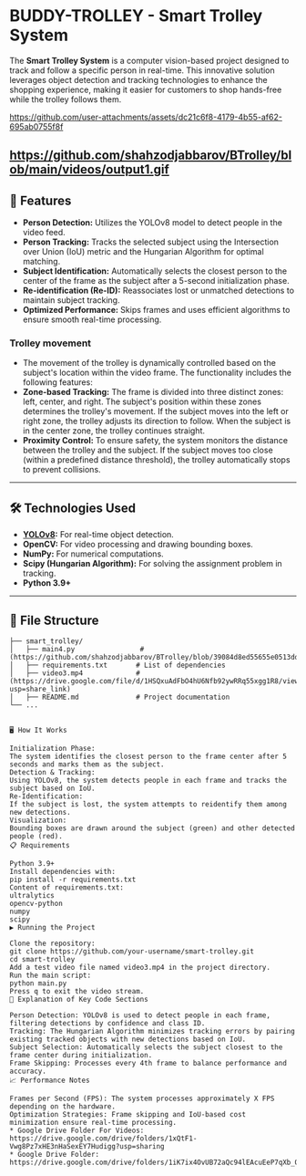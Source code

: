 # BUDDY-TROLLEY - Smart Trolley System

The **Smart Trolley System** is a computer vision-based project designed to track and follow a specific person in real-time. This innovative solution leverages object detection and tracking technologies to enhance the shopping experience, making it easier for customers to shop hands-free while the trolley follows them.

https://github.com/user-attachments/assets/dc21c6f8-4179-4b55-af62-695ab0755f8f

https://github.com/shahzodjabbarov/BTrolley/blob/main/videos/output1.gif
---

## 🚀 Features
- **Person Detection:** Utilizes the YOLOv8 model to detect people in the video feed.
- **Person Tracking:** Tracks the selected subject using the Intersection over Union (IoU) metric and the Hungarian Algorithm for optimal matching.
- **Subject Identification:** Automatically selects the closest person to the center of the frame as the subject after a 5-second initialization phase.
- **Re-identification (Re-ID):** Reassociates lost or unmatched detections to maintain subject tracking.
- **Optimized Performance:** Skips frames and uses efficient algorithms to ensure smooth real-time processing.    
### Trolley movement     
- The movement of the trolley is dynamically controlled based on the subject's location within the video frame. The functionality includes the following features:
- **Zone-based Tracking:** The frame is divided into three distinct zones: left, center, and right. The subject's position within these zones determines the trolley's movement. If the subject moves into the left or right zone, the trolley adjusts its direction to follow. When the subject is in the center zone, the trolley continues straight.
- **Proximity Control:** To ensure safety, the system monitors the distance between the trolley and the subject. If the subject moves too close (within a predefined distance threshold), the trolley automatically stops to prevent collisions.

---

## 🛠️ Technologies Used
- **[YOLOv8](https://github.com/ultralytics/ultralytics):** For real-time object detection.
- **OpenCV:** For video processing and drawing bounding boxes.
- **NumPy:** For numerical computations.
- **Scipy (Hungarian Algorithm):** For solving the assignment problem in tracking.
- **Python 3.9+**

---

## 📂 File Structure
```plaintext
├── smart_trolley/
│   ├── main4.py                #(https://github.com/shahzodjabbarov/BTrolley/blob/39084d8ed55655e0513dd949bdbbe1b84f2c3de5/main4.py)
│   ├── requirements.txt       # List of dependencies
│   ├── video3.mp4             # (https://drive.google.com/file/d/1HSQxuAdFbO4hU6Nfb92ywRRq55xgg1R8/view?usp=share_link)
│   ├── README.md              # Project documentation
└── ...


🖥️ How It Works

Initialization Phase:
The system identifies the closest person to the frame center after 5 seconds and marks them as the subject.
Detection & Tracking:
Using YOLOv8, the system detects people in each frame and tracks the subject based on IoU.
Re-Identification:
If the subject is lost, the system attempts to reidentify them among new detections.
Visualization:
Bounding boxes are drawn around the subject (green) and other detected people (red).
📋 Requirements

Python 3.9+
Install dependencies with:
pip install -r requirements.txt
Content of requirements.txt:
ultralytics
opencv-python
numpy
scipy
▶️ Running the Project

Clone the repository:
git clone https://github.com/your-username/smart-trolley.git
cd smart-trolley
Add a test video file named video3.mp4 in the project directory.
Run the main script:
python main.py
Press q to exit the video stream.
📖 Explanation of Key Code Sections

Person Detection: YOLOv8 is used to detect people in each frame, filtering detections by confidence and class ID.
Tracking: The Hungarian Algorithm minimizes tracking errors by pairing existing tracked objects with new detections based on IoU.
Subject Selection: Automatically selects the subject closest to the frame center during initialization.
Frame Skipping: Processes every 4th frame to balance performance and accuracy.
📈 Performance Notes

Frames per Second (FPS): The system processes approximately X FPS depending on the hardware.
Optimization Strategies: Frame skipping and IoU-based cost minimization ensure real-time processing.
* Google Drive Folder For Videos: https://drive.google.com/drive/folders/1xQtF1-Vwg8Pz7xHE3nHaSexEY7Hudigg?usp=sharing
* Google Drive Folder: https://drive.google.com/drive/folders/1iK7ix4OvUB72aQc94lEAcuEeP7qXb_QQ
